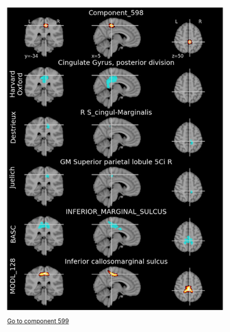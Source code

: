 


![598](preliminary/598.jpg "Component 598")

[Go to component 599](https://parietal-inria.github.io/MODL_atlas/1024/599 "Component 599")